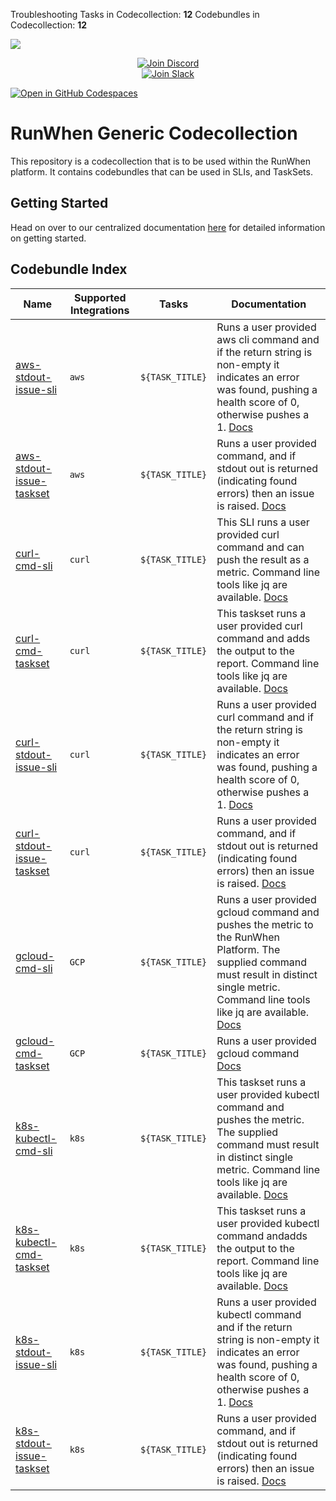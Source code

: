 Troubleshooting Tasks in Codecollection: **12**
Codebundles in Codecollection: **12**

![](docs/GitHub_Banner.jpg)

<p align="center">
  <a href="https://discord.gg/Ut7Ws4rm8Q">
    <img src="https://img.shields.io/discord/1131539039665791077?label=Join%20Discord&logo=discord&logoColor=white&style=for-the-badge" alt="Join Discord">
  </a>
  <br>
  <a href="https://runwhen.slack.com/join/shared_invite/zt-1l7t3tdzl-IzB8gXDsWtHkT8C5nufm2A">
    <img src="https://img.shields.io/badge/Join%20Slack-%23E01563.svg?&style=for-the-badge&logo=slack&logoColor=white" alt="Join Slack">
  </a>
</p>
<a href='https://codespaces.new/runwhen-contrib/rw-cli-codecollection?quickstart=1'><img src='https://github.com/codespaces/badge.svg' alt='Open in GitHub Codespaces' style='max-width: 100%;'></a>

# RunWhen Generic Codecollection
This repository is a codecollection that is to be used within the RunWhen platform. It contains codebundles that can be used in SLIs, and TaskSets. 

## Getting Started
Head on over to our centralized documentation [here](https://docs.runwhen.com/public/runwhen-authors/getting-started-with-codecollection-development) for detailed information on getting started.
## Codebundle Index
| Name | Supported Integrations | Tasks | Documentation |
|---|---|---|---|
| [aws-stdout-issue-sli](https://github.com/runwhen-contrib/rw-generic-codecollection/blob/main/codebundles/aws-stdout-issue/sli.robot) | `aws` | `${TASK_TITLE}` | Runs a user provided aws cli command and if the return string is non-empty it indicates an error was found, pushing a health score of 0, otherwise pushes a 1. [Docs](https://docs.runwhen.com/public/v/cli-codecollection/aws-stdout-issue) |
| [aws-stdout-issue-taskset](https://github.com/runwhen-contrib/rw-generic-codecollection/blob/main/codebundles/aws-stdout-issue/runbook.robot) | `aws` | `${TASK_TITLE}` | Runs a user provided command, and if stdout out is returned (indicating found errors) then an issue is raised. [Docs](https://docs.runwhen.com/public/v/cli-codecollection/aws-stdout-issue) |
| [curl-cmd-sli](https://github.com/runwhen-contrib/rw-generic-codecollection/blob/main/codebundles/curl-cmd/sli.robot) | `curl` | `${TASK_TITLE}` | This SLI runs a user provided curl command and can push the result as a metric. Command line tools like jq are available. [Docs](https://docs.runwhen.com/public/v/cli-codecollection/curl-cmd) |
| [curl-cmd-taskset](https://github.com/runwhen-contrib/rw-generic-codecollection/blob/main/codebundles/curl-cmd/runbook.robot) | `curl` | `${TASK_TITLE}` | This taskset runs a user provided curl command and adds the output to the report. Command line tools like jq are available. [Docs](https://docs.runwhen.com/public/v/cli-codecollection/curl-cmd) |
| [curl-stdout-issue-sli](https://github.com/runwhen-contrib/rw-generic-codecollection/blob/main/codebundles/curl-stdout-issue/sli.robot) | `curl` | `${TASK_TITLE}` | Runs a user provided curl command and if the return string is non-empty it indicates an error was found, pushing a health score of 0, otherwise pushes a 1. [Docs](https://docs.runwhen.com/public/v/cli-codecollection/curl-stdout-issue) |
| [curl-stdout-issue-taskset](https://github.com/runwhen-contrib/rw-generic-codecollection/blob/main/codebundles/curl-stdout-issue/runbook.robot) | `curl` | `${TASK_TITLE}` | Runs a user provided command, and if stdout out is returned (indicating found errors) then an issue is raised. [Docs](https://docs.runwhen.com/public/v/cli-codecollection/curl-stdout-issue) |
| [gcloud-cmd-sli](https://github.com/runwhen-contrib/rw-generic-codecollection/blob/main/codebundles/gcloud-cmd/sli.robot) | `GCP` | `${TASK_TITLE}` | Runs a user provided gcloud command and pushes the metric to the RunWhen Platform. The supplied command must result in distinct single metric. Command line tools like jq are available. [Docs](https://docs.runwhen.com/public/v/cli-codecollection/gcloud-cmd) |
| [gcloud-cmd-taskset](https://github.com/runwhen-contrib/rw-generic-codecollection/blob/main/codebundles/gcloud-cmd/runbook.robot) | `GCP` | `${TASK_TITLE}` | Runs a user provided gcloud command [Docs](https://docs.runwhen.com/public/v/cli-codecollection/gcloud-cmd) |
| [k8s-kubectl-cmd-sli](https://github.com/runwhen-contrib/rw-generic-codecollection/blob/main/codebundles/k8s-kubectl-cmd/sli.robot) | `k8s` | `${TASK_TITLE}` | This taskset runs a user provided kubectl command and pushes the metric. The supplied command must result in distinct single metric. Command line tools like jq are available. [Docs](https://docs.runwhen.com/public/v/cli-codecollection/k8s-kubectl-cmd) |
| [k8s-kubectl-cmd-taskset](https://github.com/runwhen-contrib/rw-generic-codecollection/blob/main/codebundles/k8s-kubectl-cmd/runbook.robot) | `k8s` | `${TASK_TITLE}` | This taskset runs a user provided kubectl command andadds the output to the report. Command line tools like jq are available. [Docs](https://docs.runwhen.com/public/v/cli-codecollection/k8s-kubectl-cmd) |
| [k8s-stdout-issue-sli](https://github.com/runwhen-contrib/rw-generic-codecollection/blob/main/codebundles/k8s-stdout-issue/sli.robot) | `k8s` | `${TASK_TITLE}` | Runs a user provided kubectl command and if the return string is non-empty it indicates an error was found, pushing a health score of 0, otherwise pushes a 1. [Docs](https://docs.runwhen.com/public/v/cli-codecollection/k8s-stdout-issue) |
| [k8s-stdout-issue-taskset](https://github.com/runwhen-contrib/rw-generic-codecollection/blob/main/codebundles/k8s-stdout-issue/runbook.robot) | `k8s` | `${TASK_TITLE}` | Runs a user provided command, and if stdout out is returned (indicating found errors) then an issue is raised. [Docs](https://docs.runwhen.com/public/v/cli-codecollection/k8s-stdout-issue) |

